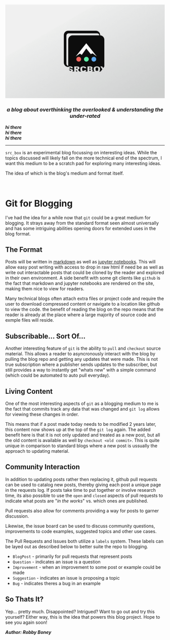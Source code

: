 <style>
h5 {margin:0px; padding: 0px;}
</style>

![logo banner](banner-2.png)


<h3 style="text-align: center">
<i>
a blog about overthinking the overlooked & understanding the under-rated
</i>
</h3>

##### hi there
##### hi there
##### hi there
<hr>

`src_box` is an experimental blog focussing on interesting ideas. While the topics discussed will likely fall on the more technical end of the spectrum, I want this medium to be a scratch pad for exploring many interesting ideas.

The idea of which is the blog's medium and format itself.

<br>

# Git for Blogging
I've had the idea for a while now that `git` could be a great medium for blogging. It strays away from the standard format seen almost universally and has some intriguing abilities opening doors for extended uses in the blog format. 

## The Format
Posts will be written in [markdown](https://daringfireball.net/projects/markdown/syntax) as well as [jupyter notebooks](https://jupyter.org/). This will allow easy post writing with access to drop in raw html if need be as well as write out interactable posts that could be cloned by the reader and explored in their own environment. A side benefit with some git clients like `github` is the fact that markdown and jupyter notebooks are rendered on the site, making them nice to view for readers.

Many technical blogs often attach extra files or project code and require the user to download compressed content or navigate to a location like github to view the code. the benefit of reading the blog on the repo means that the reader is already at the place where a large majority of source code and exmple files will reside. 

## Subscribable... Sort Of...
Another interesting feature of `git` is the ability to `pull` and `checkout` source material. This allows a reader to asyncronously interact with the blog by pulling the blog repo and getting any updates that were made. This is not true subscription where a publisher sends updates to the subscriber, but still provides a way to instantly get "whats new" with a simple command (which could be automated to auto pull everyday).

## Living Content
One of the most interesting aspects of `git` as a blogging medium to me is the fact that commits track any data that was changed and `git log` allows for viewing these changes in order.

This means that if a post made today needs to be modified 2 years later, this content now shows up at the top of the `git log` again. The added benefit here is that it is not only updated and treated as a new post, but all the old content is available as well by `checkout <old commit>`. This is quite unique in comparison to standard blogs where a new post is ussually the approach to updating material.

## Community Interaction
In addition to updating posts rather then replacing it, github pull requests can be used to catalog new posts, thereby giving each post a unique page in the requests log. If posts take time to put together or involve research time, its also possible to use the `open` and `closed` aspects of pull requests to indicate what posts are "_in the works_" vs. which ones are published.

Pull requests also allow for comments providing a way for posts to garner discussion.

Likewise, the issue board can be used to discuss community questions, improvements to code examples, suggested topics and other use cases.

The Pull Requests and Issues both utilize a `labels` system. These labels can be layed out as described below to better suite the repo to blogging.

- `BlogPost` - primarily for pull requests that represent posts
- `Question` - indicates an issue is a question
- `Improvement` - when an improvement to some post or example could be made
- `Suggestion` - indicates an issue is proposing a topic
- `Bug` - indicates theres a bug in an example


## So Thats It?
Yep... pretty much. Disappointed? Intrigued? Want to go out and try this yourself? Either way, this is the idea that powers this blog project. Hope to see you again soon!


<h5>Author: Robby Boney</h5>
